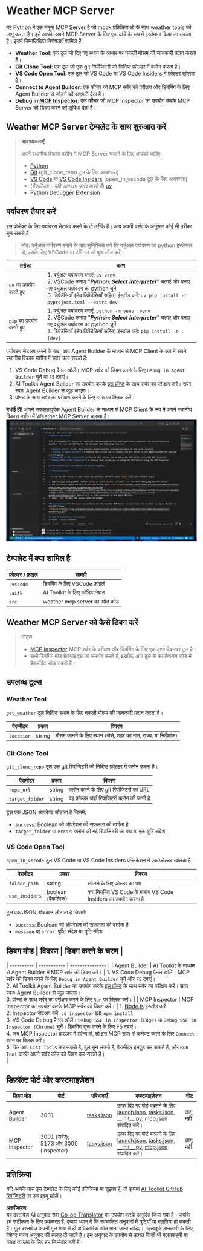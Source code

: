 <!--
CO_OP_TRANSLATOR_METADATA:
{
  "original_hash": "a3f252a62f059360855de5331a575898",
  "translation_date": "2025-06-10T07:06:00+00:00",
  "source_file": "10-StreamliningAIWorkflowsBuildingAnMCPServerWithAIToolkit/lab4/code/github_mcp_server/README.md",
  "language_code": "hi"
}
-->
# Weather MCP Server

यह Python में एक नमूना MCP Server है जो mock प्रतिक्रियाओं के साथ weather tools को लागू करता है। इसे आपके अपने MCP Server के लिए एक ढांचे के रूप में इस्तेमाल किया जा सकता है। इसमें निम्नलिखित विशेषताएँ शामिल हैं:

- **Weather Tool**: एक टूल जो दिए गए स्थान के आधार पर नकली मौसम की जानकारी प्रदान करता है।
- **Git Clone Tool**: एक टूल जो एक git रिपॉजिटरी को निर्दिष्ट फ़ोल्डर में क्लोन करता है।
- **VS Code Open Tool**: एक टूल जो VS Code या VS Code Insiders में फ़ोल्डर खोलता है।
- **Connect to Agent Builder**: एक फीचर जो MCP सर्वर को परीक्षण और डिबगिंग के लिए Agent Builder से जोड़ने की अनुमति देता है।
- **Debug in [MCP Inspector](https://github.com/modelcontextprotocol/inspector)**: एक फीचर जो MCP Inspector का उपयोग करके MCP Server को डिबग करने की सुविधा देता है।

## Weather MCP Server टेम्पलेट के साथ शुरुआत करें

> **आवश्यकताएँ**
>
> अपने स्थानीय विकास मशीन में MCP Server चलाने के लिए आपको चाहिए:
>
> - [Python](https://www.python.org/)
> - [Git](https://git-scm.com/) (git_clone_repo टूल के लिए आवश्यक)
> - [VS Code](https://code.visualstudio.com/) या [VS Code Insiders](https://code.visualstudio.com/insiders/) (open_in_vscode टूल के लिए आवश्यक)
> - (*वैकल्पिक - यदि आप uv पसंद करते हैं*) [uv](https://github.com/astral-sh/uv)
> - [Python Debugger Extension](https://marketplace.visualstudio.com/items?itemName=ms-python.debugpy)

## पर्यावरण तैयार करें

इस प्रोजेक्ट के लिए पर्यावरण सेटअप करने के दो तरीके हैं। आप अपनी पसंद के अनुसार कोई भी तरीका चुन सकते हैं।

> नोट: वर्चुअल पर्यावरण बनाने के बाद सुनिश्चित करें कि वर्चुअल पर्यावरण का python इस्तेमाल हो, इसके लिए VSCode या टर्मिनल को पुनः लोड करें।

| तरीका | चरण |
| -------- | ----- |
| `uv` का उपयोग करते हुए | 1. वर्चुअल पर्यावरण बनाएं: `uv venv` <br>2. VSCode कमांड "***Python: Select Interpreter***" चलाएं और बनाए गए वर्चुअल पर्यावरण का python चुनें <br>3. डिपेंडेंसियाँ (डेव डिपेंडेंसियाँ सहित) इंस्टॉल करें: `uv pip install -r pyproject.toml --extra dev` |
| `pip` का उपयोग करते हुए | 1. वर्चुअल पर्यावरण बनाएं: `python -m venv .venv` <br>2. VSCode कमांड "***Python: Select Interpreter***" चलाएं और बनाए गए वर्चुअल पर्यावरण का python चुनें<br>3. डिपेंडेंसियाँ (डेव डिपेंडेंसियाँ सहित) इंस्टॉल करें: `pip install -e .[dev]` |

पर्यावरण सेटअप करने के बाद, आप Agent Builder के माध्यम से MCP Client के रूप में अपने स्थानीय विकास मशीन में सर्वर चला सकते हैं:
1. VS Code Debug पैनल खोलें। MCP सर्वर को डिबग करने के लिए `Debug in Agent Builder` चुनें या `F5` दबाएं।
2. AI Toolkit Agent Builder का उपयोग करके [इस प्रॉम्प्ट](../../../../../../../../../../../open_prompt_builder) के साथ सर्वर का परीक्षण करें। सर्वर स्वतः Agent Builder से जुड़ जाएगा।
3. प्रॉम्प्ट के साथ सर्वर का परीक्षण करने के लिए `Run` पर क्लिक करें।

**बधाई हो**! आपने सफलतापूर्वक Agent Builder के माध्यम से MCP Client के रूप में अपने स्थानीय विकास मशीन में Weather MCP Server चलाया है।
![DebugMCP](https://raw.githubusercontent.com/microsoft/windows-ai-studio-templates/refs/heads/dev/mcpServers/mcp_debug.gif)

## टेम्पलेट में क्या शामिल है

| फ़ोल्डर / फ़ाइल | सामग्री                                     |
| ------------ | -------------------------------------------- |
| `.vscode`    | डिबगिंग के लिए VSCode फ़ाइलें                   |
| `.aitk`      | AI Toolkit के लिए कॉन्फ़िगरेशन                |
| `src`        | weather mcp server का स्रोत कोड               |

## Weather MCP Server को कैसे डिबग करें

> नोट्स:
> - [MCP Inspector](https://github.com/modelcontextprotocol/inspector) MCP सर्वर के परीक्षण और डिबगिंग के लिए एक दृश्य डेवलपर टूल है।
> - सभी डिबगिंग मोड ब्रेकपॉइंट्स का समर्थन करते हैं, इसलिए आप टूल के कार्यान्वयन कोड में ब्रेकपॉइंट जोड़ सकते हैं।

## उपलब्ध टूल्स

### Weather Tool
`get_weather` टूल निर्दिष्ट स्थान के लिए नकली मौसम की जानकारी प्रदान करता है।

| पैरामीटर | प्रकार | विवरण |
| --------- | ---- | ----------- |
| `location` | string | मौसम जानने के लिए स्थान (जैसे, शहर का नाम, राज्य, या निर्देशांक) |

### Git Clone Tool
`git_clone_repo` टूल एक git रिपॉजिटरी को निर्दिष्ट फ़ोल्डर में क्लोन करता है।

| पैरामीटर | प्रकार | विवरण |
| --------- | ---- | ----------- |
| `repo_url` | string | क्लोन करने के लिए git रिपॉजिटरी का URL |
| `target_folder` | string | वह फ़ोल्डर जहाँ रिपॉजिटरी क्लोन की जानी है |

टूल एक JSON ऑब्जेक्ट लौटाता है जिसमें:
- `success`: Boolean जो ऑपरेशन की सफलता को दर्शाता है
- `target_folder` या `error`: क्लोन की गई रिपॉजिटरी का पथ या एक त्रुटि संदेश

### VS Code Open Tool
`open_in_vscode` टूल VS Code या VS Code Insiders एप्लिकेशन में एक फ़ोल्डर खोलता है।

| पैरामीटर | प्रकार | विवरण |
| --------- | ---- | ----------- |
| `folder_path` | string | खोलने के लिए फ़ोल्डर का पथ |
| `use_insiders` | boolean (वैकल्पिक) | क्या नियमित VS Code के बजाय VS Code Insiders का उपयोग करना है |

टूल एक JSON ऑब्जेक्ट लौटाता है जिसमें:
- `success`: Boolean जो ऑपरेशन की सफलता को दर्शाता है
- `message` या `error`: पुष्टि संदेश या त्रुटि संदेश

## डिबग मोड | विवरण | डिबग करने के चरण |
| ---------- | ----------- | --------------- |
| Agent Builder | AI Toolkit के माध्यम से Agent Builder में MCP सर्वर को डिबग करें। | 1. VS Code Debug पैनल खोलें। MCP सर्वर को डिबग करने के लिए `Debug in Agent Builder` चुनें और `F5` दबाएं।<br>2. AI Toolkit Agent Builder का उपयोग करके [इस प्रॉम्प्ट](../../../../../../../../../../../open_prompt_builder) के साथ सर्वर का परीक्षण करें। सर्वर स्वतः Agent Builder से जुड़ जाएगा।<br>3. प्रॉम्प्ट के साथ सर्वर का परीक्षण करने के लिए `Run` पर क्लिक करें। |
| MCP Inspector | MCP Inspector का उपयोग करके MCP सर्वर को डिबग करें। | 1. [Node.js](https://nodejs.org/) इंस्टॉल करें<br> 2. Inspector सेटअप करें: `cd inspector` && `npm install` <br> 3. VS Code Debug पैनल खोलें। `Debug SSE in Inspector (Edge)` या `Debug SSE in Inspector (Chrome)` चुनें। डिबगिंग शुरू करने के लिए F5 दबाएं।<br> 4. जब MCP Inspector ब्राउज़र में लॉन्च हो, तो इस MCP सर्वर से कनेक्ट करने के लिए `Connect` बटन पर क्लिक करें।<br> 5. फिर आप `List Tools` कर सकते हैं, टूल चुन सकते हैं, पैरामीटर इनपुट कर सकते हैं, और `Run Tool` करके अपने सर्वर कोड को डिबग कर सकते हैं।<br> |

## डिफ़ॉल्ट पोर्ट और कस्टमाइज़ेशन

| डिबग मोड | पोर्ट | परिभाषाएँ | कस्टमाइज़ेशन | नोट |
| ---------- | ----- | ------------ | -------------- |-------------- |
| Agent Builder | 3001 | [tasks.json](../../../../../../10-StreamliningAIWorkflowsBuildingAnMCPServerWithAIToolkit/lab4/code/github_mcp_server/.vscode/tasks.json) | ऊपर दिए गए पोर्ट बदलने के लिए [launch.json](../../../../../../10-StreamliningAIWorkflowsBuildingAnMCPServerWithAIToolkit/lab4/code/github_mcp_server/.vscode/launch.json), [tasks.json](../../../../../../10-StreamliningAIWorkflowsBuildingAnMCPServerWithAIToolkit/lab4/code/github_mcp_server/.vscode/tasks.json), [\_\_init\_\_.py](../../../../../../10-StreamliningAIWorkflowsBuildingAnMCPServerWithAIToolkit/lab4/code/github_mcp_server/src/__init__.py), [mcp.json](../../../../../../10-StreamliningAIWorkflowsBuildingAnMCPServerWithAIToolkit/lab4/code/github_mcp_server/.aitk/mcp.json) संपादित करें। | लागू नहीं |
| MCP Inspector | 3001 (सर्वर); 5173 और 3000 (Inspector) | [tasks.json](../../../../../../10-StreamliningAIWorkflowsBuildingAnMCPServerWithAIToolkit/lab4/code/github_mcp_server/.vscode/tasks.json) | ऊपर दिए गए पोर्ट बदलने के लिए [launch.json](../../../../../../10-StreamliningAIWorkflowsBuildingAnMCPServerWithAIToolkit/lab4/code/github_mcp_server/.vscode/launch.json), [tasks.json](../../../../../../10-StreamliningAIWorkflowsBuildingAnMCPServerWithAIToolkit/lab4/code/github_mcp_server/.vscode/tasks.json), [\_\_init\_\_.py](../../../../../../10-StreamliningAIWorkflowsBuildingAnMCPServerWithAIToolkit/lab4/code/github_mcp_server/src/__init__.py), [mcp.json](../../../../../../10-StreamliningAIWorkflowsBuildingAnMCPServerWithAIToolkit/lab4/code/github_mcp_server/.aitk/mcp.json) संपादित करें।| लागू नहीं |

## प्रतिक्रिया

यदि आपके पास इस टेम्पलेट के लिए कोई प्रतिक्रिया या सुझाव हैं, तो कृपया [AI Toolkit GitHub रिपॉजिटरी](https://github.com/microsoft/vscode-ai-toolkit/issues) पर एक इश्यू खोलें।

**अस्वीकरण**:  
यह दस्तावेज़ AI अनुवाद सेवा [Co-op Translator](https://github.com/Azure/co-op-translator) का उपयोग करके अनूदित किया गया है। जबकि हम सटीकता के लिए प्रयासरत हैं, कृपया ध्यान दें कि स्वचालित अनुवादों में त्रुटियाँ या गलतियां हो सकती हैं। मूल दस्तावेज़ अपनी मूल भाषा में ही अधिकारिक स्रोत माना जाना चाहिए। महत्वपूर्ण जानकारी के लिए, पेशेवर मानव अनुवाद की सलाह दी जाती है। इस अनुवाद के उपयोग से उत्पन्न किसी भी गलतफहमी या गलत व्याख्या के लिए हम जिम्मेदार नहीं हैं।